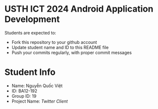 USTH ICT 2024 Android Application Development
=====================================================

Students are expected to:

* Fork this repository to your github account
* Update student name and ID to this README file
* Push your commits regularly, with proper commit messages

Student Info
=======================

* Name: Nguyễn Quốc Việt
* ID: BA12-192
* Group ID: 19
* Project Name: *Twitter Client*
